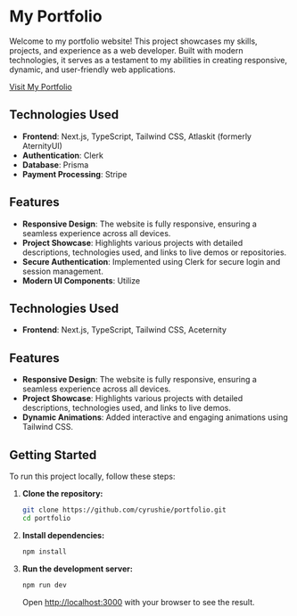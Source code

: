 # My Portfolio

Welcome to my portfolio website! This project showcases my skills, projects, and experience as a web developer. Built with modern technologies, it serves as a testament to my abilities in creating responsive, dynamic, and user-friendly web applications.

[Visit My Portfolio](https://cyrusmanguerra.vercel.app/)

## Technologies Used

- **Frontend**: Next.js, TypeScript, Tailwind CSS, Atlaskit (formerly AternityUI)
- **Authentication**: Clerk
- **Database**: Prisma
- **Payment Processing**: Stripe

## Features

- **Responsive Design**: The website is fully responsive, ensuring a seamless experience across all devices.
- **Project Showcase**: Highlights various projects with detailed descriptions, technologies used, and links to live demos or repositories.
- **Secure Authentication**: Implemented using Clerk for secure login and session management.
- **Modern UI Components**: Utilize


## Technologies Used

- **Frontend**: Next.js, TypeScript, Tailwind CSS, Aceternity

## Features

- **Responsive Design**: The website is fully responsive, ensuring a seamless experience across all devices.
- **Project Showcase**: Highlights various projects with detailed descriptions, technologies used, and links to live demos.
- **Dynamic Animations**: Added interactive and engaging animations using Tailwind CSS.

## Getting Started

To run this project locally, follow these steps:

1. **Clone the repository:**

    ```bash
    git clone https://github.com/cyrushie/portfolio.git
    cd portfolio
    ```

2. **Install dependencies:**

    ```bash
    npm install
    ```

3. **Run the development server:**

    ```bash
    npm run dev
    ```

    Open [http://localhost:3000](http://localhost:3000) with your browser to see the result.

